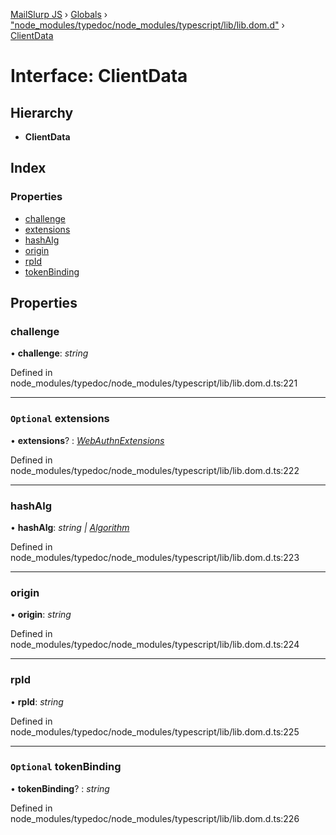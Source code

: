 [MailSlurp JS](../README.md) › [Globals](../globals.md) › ["node_modules/typedoc/node_modules/typescript/lib/lib.dom.d"](../modules/_node_modules_typedoc_node_modules_typescript_lib_lib_dom_d_.md) › [ClientData](_node_modules_typedoc_node_modules_typescript_lib_lib_dom_d_.clientdata.md)

# Interface: ClientData

## Hierarchy

* **ClientData**

## Index

### Properties

* [challenge](_node_modules_typedoc_node_modules_typescript_lib_lib_dom_d_.clientdata.md#challenge)
* [extensions](_node_modules_typedoc_node_modules_typescript_lib_lib_dom_d_.clientdata.md#optional-extensions)
* [hashAlg](_node_modules_typedoc_node_modules_typescript_lib_lib_dom_d_.clientdata.md#hashalg)
* [origin](_node_modules_typedoc_node_modules_typescript_lib_lib_dom_d_.clientdata.md#origin)
* [rpId](_node_modules_typedoc_node_modules_typescript_lib_lib_dom_d_.clientdata.md#rpid)
* [tokenBinding](_node_modules_typedoc_node_modules_typescript_lib_lib_dom_d_.clientdata.md#optional-tokenbinding)

## Properties

###  challenge

• **challenge**: *string*

Defined in node_modules/typedoc/node_modules/typescript/lib/lib.dom.d.ts:221

___

### `Optional` extensions

• **extensions**? : *[WebAuthnExtensions](_node_modules_typedoc_node_modules_typescript_lib_lib_dom_d_.webauthnextensions.md)*

Defined in node_modules/typedoc/node_modules/typescript/lib/lib.dom.d.ts:222

___

###  hashAlg

• **hashAlg**: *string | [Algorithm](_node_modules_typedoc_node_modules_typescript_lib_lib_dom_d_.algorithm.md)*

Defined in node_modules/typedoc/node_modules/typescript/lib/lib.dom.d.ts:223

___

###  origin

• **origin**: *string*

Defined in node_modules/typedoc/node_modules/typescript/lib/lib.dom.d.ts:224

___

###  rpId

• **rpId**: *string*

Defined in node_modules/typedoc/node_modules/typescript/lib/lib.dom.d.ts:225

___

### `Optional` tokenBinding

• **tokenBinding**? : *string*

Defined in node_modules/typedoc/node_modules/typescript/lib/lib.dom.d.ts:226
